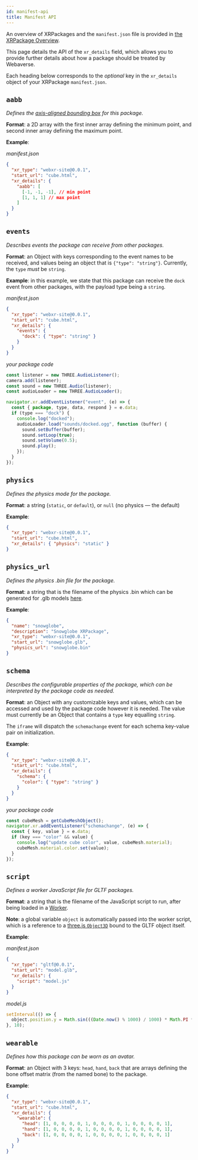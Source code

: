```yaml
---
id: manifest-api
title: Manifest API
---
```


An overview of XRPackages and the `manifest.json` file is provided in [the XRPackage Overview](./xrpackage-overview.md).

This page details the API of the `xr_details` field, which allows you to provide further details about how a package should be treated by Webaverse.

Each heading below corresponds to the _optional_ key in the `xr_details` object of your XRPackage `manifest.json`.

## `aabb`

_Defines the <a href="https://developer.mozilla.org/en-US/docs/Games/Techniques/3D_collision_detection" target="_blank" rel="noopener noreferrer">axis-aligned bounding box</a> for this package._

**Format**: a 2D array with the first inner array defining the minimum point, and second inner array defining the maximum point.

**Example**:

_manifest.json_

```json
{
  "xr_type": "webxr-site@0.0.1",
  "start_url": "cube.html",
  "xr_details": {
    "aabb": [
      [-1, -1, -1], // min point
      [1, 1, 1] // max point
    ]
  }
}
```

## `events`

_Describes events the package can receive from other packages._

**Format**: an Object with keys corresponding to the event names to be received, and values being an object that is `{"type": "string"}`. Currently, the `type` _must_ be `string`.

**Example**: in this example, we state that this package can receive the `dock` event from other packages, with the payload type being a `string`.

_manifest.json_

```json
{
  "xr_type": "webxr-site@0.0.1",
  "start_url": "cube.html",
  "xr_details": {
    "events": {
      "dock": { "type": "string" }
    }
  }
}
```

_your package code_

```js
const listener = new THREE.AudioListener();
camera.add(listener);
const sound = new THREE.Audio(listener);
const audioLoader = new THREE.AudioLoader();

navigator.xr.addEventListener("event", (e) => {
  const { package, type, data, respond } = e.data;
  if (type === "dock") {
    console.log("docked");
    audioLoader.load("sounds/docked.ogg", function (buffer) {
      sound.setBuffer(buffer);
      sound.setLoop(true);
      sound.setVolume(0.5);
      sound.play();
    });
  }
});
```

## `physics`

_Defines the physics mode for the package._

**Format**: a string (`static`, or `default`), or `null` (no physics &mdash; the default)

**Example**:

```json
{
  "xr_type": "webxr-site@0.0.1",
  "start_url": "cube.html",
  "xr_details": { "physics": "static" }
}
```

## `physics_url`

_Defines the physics .bin file for the package._

**Format**: a string that is the filename of the physics .bin which can be generated for .glb models [here](https://app.webaverse.com/build.html).

**Example**:

```json
{
  "name": "snowglobe",
  "description": "Snowglobe XRPackage",
  "xr_type": "webxr-site@0.0.1",
  "start_url": "snowglobe.glb",
  "physics_url": "snowglobe.bin"
}
```

## `schema`

_Describes the configurable properties of the package, which can be interpreted by the package code as needed._

**Format**: an Object with any customizable keys and values, which can be accessed and used by the package code however it is needed. The value must currently be an Object that contains a `type` key equalling `string`.

The `iframe` will dispatch the `schemachange` event for each schema key-value pair on initialization.

**Example**:

```json
{
  "xr_type": "webxr-site@0.0.1",
  "start_url": "cube.html",
  "xr_details": {
    "schema": {
      "color": { "type": "string" }
    }
  }
}
```

_your package code_

```js
const cubeMesh = getCubeMeshObject();
navigator.xr.addEventListener("schemachange", (e) => {
  const { key, value } = e.data;
  if (key === "color" && value) {
    console.log("update cube color", value, cubeMesh.material);
    cubeMesh.material.color.set(value);
  }
});
```

## `script`

_Defines a worker JavaScript file for GLTF packages._

**Format**: a string that is the filename of the JavaScript script to run, after being loaded in a <a href="https://developer.mozilla.org/en-US/docs/Web/API/Web_Workers_API" target="_blank" rel="noopener noreferrer">Worker</a>.

**Note**: a global variable `object` is automatically passed into the worker script, which is a reference to a <a href="https://threejs.org/docs/#api/en/core/Object3D" target="_blank" rel="noopener noreferrer">three.js `Object3D`</a> bound to the GLTF object itself.

**Example**:

_manifest.json_

```json
{
  "xr_type": "gltf@0.0.1",
  "start_url": "model.glb",
  "xr_details": {
    "script": "model.js"
  }
}
```

_model.js_

```js
setInterval(() => {
  object.position.y = Math.sin(((Date.now() % 1000) / 1000) * Math.PI * 2);
}, 10);
```

## `wearable`

_Defines how this package can be worn as an avatar._

**Format**: an Object with 3 keys: `head`, `hand`, `back` that are arrays defining the bone offset matrix (from the named bone) to the package.

**Example**:

```json
{
  "xr_type": "webxr-site@0.0.1",
  "start_url": "cube.html",
  "xr_details": {
    "wearable": {
      "head": [1, 0, 0, 0, 0, 1, 0, 0, 0, 0, 1, 0, 0, 0, 0, 1],
      "hand": [1, 0, 0, 0, 0, 1, 0, 0, 0, 0, 1, 0, 0, 0, 0, 1],
      "back": [1, 0, 0, 0, 0, 1, 0, 0, 0, 0, 1, 0, 0, 0, 0, 1]
    }
  }
}
```
